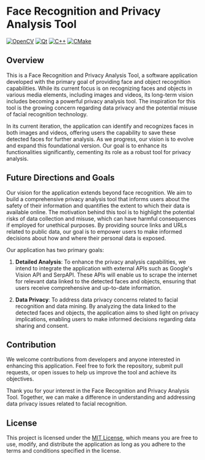 # Face Recognition and Privacy Analysis Tool
[![OpenCV](https://img.shields.io/badge/OpenCV-%235C3EE8.svg?style=flat-square&logo=opencv&logoColor=white)](https://opencv.org/)
[![Qt](https://img.shields.io/badge/Qt-%238E76A7.svg?style=flat-square&logo=wxWidgets&logoColor=white)](https://www.qt.io/)
[![C++](https://img.shields.io/badge/C++-%2300599D.svg?style=flat-square&logo=c%2B%2B&logoColor=white)](https://isocpp.org/)
[![CMake](https://img.shields.io/badge/CMake-%23293D3D.svg?style=flat-square&logo=cmake&logoColor=white)](https://cmake.org/)

## Overview

This is a Face Recognition and Privacy Analysis Tool, a software application developed with the primary goal of providing face and object recognition capabilities. While its current focus is on recognizing faces and objects in various media elements, including images and videos, its long-term vision includes becoming a powerful privacy analysis tool. The inspiration for this tool is the growing concern regarding data privacy and the potential misuse of facial recognition technology.

In its current iteration, the application can identify and recognizes faces in both images and videos, offering users the capability to save these detected faces for further analysis. As we progress, our vision is to evolve and expand this foundational version. Our goal is to enhance its functionalities significantly, cementing its role as a robust tool for privacy analysis.

## Future Directions and Goals

Our vision for the application extends beyond face recognition. We aim to build a comprehensive privacy analysis tool that informs users about the safety of their information and quantifies the extent to which their data is available online. The motivation behind this tool is to highlight the potential risks of data collection and misuse, which can have harmful consequences if employed for unethical purposes. By providing source links and URLs related to public data, our goal is to empower users to make informed decisions about how and where their personal data is exposed.

Our application has two primary goals:

1. **Detailed Analysis**: To enhance the privacy analysis capabilities, we intend to integrate the application with external APIs such as Google's Vision API and SerpAPI. These APIs will enable us to scrape the internet for relevant data linked to the detected faces and objects, ensuring that users receive comprehensive and up-to-date information.

2. **Data Privacy**: To address data privacy concerns related to facial recognition and data mining. By analyzing the data linked to the detected faces and objects, the application aims to shed light on privacy implications, enabling users to make informed decisions regarding data sharing and consent.

## Contribution

We welcome contributions from developers and anyone interested in enhancing this application. Feel free to fork the repository, submit pull requests, or open issues to help us improve the tool and achieve its objectives.

Thank you for your interest in the Face Recognition and Privacy Analysis Tool. Together, we can make a difference in understanding and addressing data privacy issues related to facial recognition.

## License

This project is licensed under the [MIT License](LICENSE), which means you are free to use, modify, and distribute the application as long as you adhere to the terms and conditions specified in the license.

